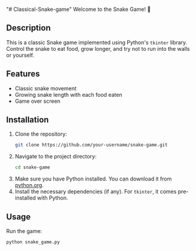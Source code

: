 "# Classical-Snake-game" 
Welcome to the Snake Game! 🐍

## Description
This is a classic Snake game implemented using Python's `tkinter` library. Control the snake to eat food, grow longer, and try not to run into the walls or yourself.

## Features
- Classic snake movement
- Growing snake length with each food eaten
- Game over screen

## Installation
1. Clone the repository:
    ```bash
    git clone https://github.com/your-username/snake-game.git
    ```
2. Navigate to the project directory:
    ```bash
    cd snake-game
    ```
3. Make sure you have Python installed. You can download it from [python.org](https://www.python.org/).
4. Install the necessary dependencies (if any). For `tkinter`, it comes pre-installed with Python.

## Usage
Run the game:
```bash
python snake_game.py
